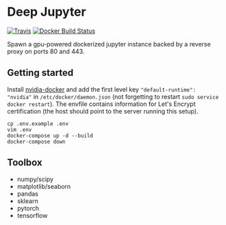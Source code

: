 # Deep Jupyter

[![Travis](https://img.shields.io/travis/zifeo/deep-jupyter.svg)](https://travis-ci.org/zifeo/deep-jupyter)
[![Docker Build Status](https://img.shields.io/docker/build/zifeo/deep-jupyter.svg)](https://hub.docker.com/r/zifeo/deep-jupyter/)

Spawn a gpu-powered dockerized jupyter instance backed by a reverse proxy on ports 80 and 443.

## Getting started

Install [nvidia-docker](https://github.com/NVIDIA/nvidia-docker) and add the first level key `"default-runtime": "nvidia"` in `/etc/docker/daemon.json` (not forgetting to restart `sudo service docker restart`).
The envfile contains information for Let's Encrypt certification (the host should point to the server running this setup).

```shell
cp .env.example .env
vim .env
docker-compose up -d --build  
docker-compose down
```

## Toolbox

- numpy/scipy
- matplotlib/seaborn
- pandas
- sklearn
- pytorch
- tensorflow

